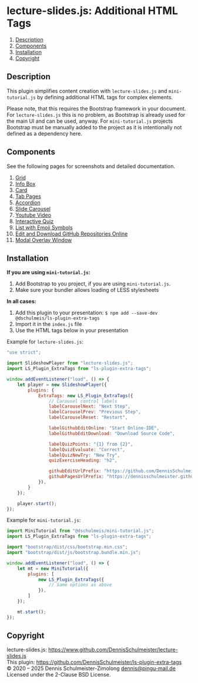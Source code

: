 lecture-slides.js: Additional HTML Tags
=======================================

1. [Description](#description)
1. [Components](#components)
1. [Installation](#installation)
1. [Copyright](#copyright)

Description
-----------

This plugin simplifies content creation with `lecture-slides.js` and
`mini-tutorial.js` by defining additional HTML tags for complex elements.

Please note, that this requires the Bootstrap framework in your document.
For `lecture-slides.js` this is no problem, as Bootstrap is already used
for the main UI and can be used, anyway. For `mini-tutorial.js` projects
Bootstrap must be manually added to the project as it is intentionally not
defined as a dependency here.

Components
----------

See the following pages for screenshots and detailed documentation.

1. [Grid](./doc/lsx-grid.md)
1. [Info Box](./doc/lsx-info-box.md)
1. [Card](./doc/lsx-card.md)
1. [Tab Pages](./doc/lsx-tab-pages.md)
1. [Accordion](./doc/lsx-accordion.md)
1. [Slide Carousel](./doc/lsx-carousel.md)
1. [Youtube Video](./doc/lsx-youtube.md)
1. [Interactive Quiz](./doc/lsx-quiz.md)
1. [List with Emoji Symbols](./lsx-ul.md)
1. [Edit and Download GitHub Repositories Online](doc/lsx-github-edit.md)
1. [Modal Overlay Window](./doc/lsx-modal.md)

Installation
------------

**If you are using `mini-tutorial.js`:**

 1. Add Bootstrap to you project, if you are using `mini-tutorial.js`.
 1. Make sure your bundler allows loading of LESS stylesheets

**In all cases:**

 1. Add this plugin to your presentation: `$ npm add --save-dev @dschulmeis/ls-plugin-extra-tags`
 1. Import it in the `index.js` file
 1. Use the HTML tags below in your presentation

Example for `lecture-slides.js`:

```javascript
"use strict";

import SlideshowPlayer from "lecture-slides.js";
import LS_Plugin_ExtraTags from "ls-plugin-extra-tags";

window.addEventListener("load", () => {
    let player = new SlideshowPlayer({
        plugins: {
            ExtraTags: new LS_Plugin_ExtraTags({
                // Carousel control labels
                labelCarouselNext: "Next Step",
                labelCarouselPrev: "Previous Step",
                labelCarouselReset: "Restart",

                labelGithubEditOnline: "Start Online-IDE",
                labelGithubEditDownload: "Download Source Code",

                labelQuizPoints: "{1} from {2}",
                labelQuizEvaluate: "Correct",
                labelQuizNewTry: "New Try",
                quizExerciseHeading: "h2",

                githubEditUrlPrefix: "https://github.com/DennisSchulmeister/dhbwka-wwi-webprog-quellcodes/tree/master/",
                githubPagesUrlPrefix: "https://dennisschulmeister.github.io/dhbwka-wwi-webprog-quellcodes/",
            }),
        }
    });

    player.start();
});
```

Example for `mini-tutorial.js`:

```javascript
import MiniTutorial from "@dschulmeis/mini-tutorial.js";
import LS_Plugin_ExtraTags from "ls-plugin-extra-tags";

import "bootstrap/dist/css/bootstrap.min.css";
import "bootstrap/dist/js/bootstrap.bundle.min.js";

window.addEventListener("load", () => {
    let mt = new MiniTutorial({
        plugins: [
            new LS_Plugin_ExtraTags({
                // Same options as above
            }),
        ]
    });

    mt.start();
});
```

Copyright
---------

lecture-slides.js: https://www.github.com/DennisSchulmeister/lecture-slides.js <br/>
This plugin: https://github.com/DennisSchulmeister/ls-plugin-extra-tags <br/>
© 2020 – 2025 Dennis Schulmeister-Zimolong <dennis@pingu-mail.de> <br/>
Licensed under the 2-Clause BSD License.
